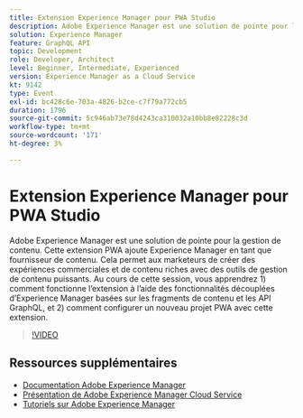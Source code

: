 ```yaml
---
title: Extension Experience Manager pour PWA Studio
description: Adobe Experience Manager est une solution de pointe pour la gestion de contenu. Cette extension PWA ajoute Experience Manager en tant que fournisseur de contenu. Cela permet aux marketeurs de créer des expériences commerciales et de contenu riches avec des outils de gestion de contenu puissants. Au cours de cette session, vous apprendrez 1) comment fonctionne l’extension à l’aide des fonctionnalités découplées d’Experience Manager basées sur les fragments de contenu et les API GraphQL, et 2) comment configurer un nouveau projet PWA avec cette extension.
solution: Experience Manager
feature: GraphQL API
topic: Development
role: Developer, Architect
level: Beginner, Intermediate, Experienced
version: Experience Manager as a Cloud Service
kt: 9142
type: Event
exl-id: bc428c6e-703a-4826-b2ce-c7f79a772cb5
duration: 1796
source-git-commit: 5c946ab73e78d4243ca310032a10bb8e82228c3d
workflow-type: tm+mt
source-wordcount: '171'
ht-degree: 3%

---
```


# Extension Experience Manager pour PWA Studio

Adobe Experience Manager est une solution de pointe pour la gestion de contenu. Cette extension PWA ajoute Experience Manager en tant que fournisseur de contenu. Cela permet aux marketeurs de créer des expériences commerciales et de contenu riches avec des outils de gestion de contenu puissants. Au cours de cette session, vous apprendrez 1) comment fonctionne l’extension à l’aide des fonctionnalités découplées d’Experience Manager basées sur les fragments de contenu et les API GraphQL, et 2) comment configurer un nouveau projet PWA avec cette extension.

>[!VIDEO](https://video.tv.adobe.com/v/337581/?quality=12&learn=on&hidetitle=true)

## Ressources supplémentaires

- [Documentation Adobe Experience Manager](https://experienceleague.adobe.com/docs/experience-manager-cloud-service.html)
- [Présentation de Adobe Experience Manager Cloud Service](https://experienceleague.adobe.com/docs/experience-manager-cloud-service/overview/home.html)
- [Tutoriels sur Adobe Experience Manager](https://experienceleague.adobe.com/docs/experience-manager-tutorials.html)

